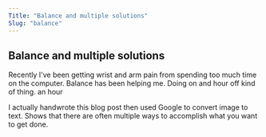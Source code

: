 ```yaml
---
Title: "Balance and multiple solutions"
Slug: "balance"
---
```


## Balance and multiple solutions

Recently I've been getting wrist and arm pain from spending too much time on the computer. Balance has been helping me. Doing on and hour off kind of thing. an hour

I actually handwrote this blog post then used Google to convert image to text. Shows that there are often multiple ways to accomplish what you want to get done.

